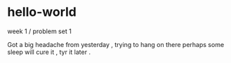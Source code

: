 # hello-world
week 1 / problem set 1

Got a big headache from yesterday , trying to hang on there 
perhaps some sleep will cure it , tyr it later .
